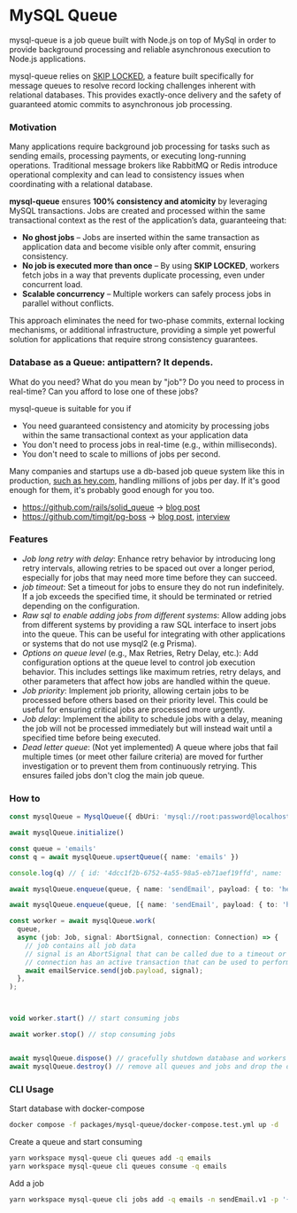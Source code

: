 # MySQL Queue

mysql-queue is a job queue built with Node.js on top of MySql in order to provide background processing and reliable
asynchronous execution to Node.js applications.

mysql-queue relies
on [SKIP LOCKED](https://dev.mysql.com/blog-archive/mysql-8-0-1-using-skip-locked-and-nowait-to-handle-hot-rows/), a
feature built specifically for message queues to resolve record locking challenges
inherent with relational databases. This provides exactly-once delivery and the safety of guaranteed atomic commits to
asynchronous job processing.

### Motivation

Many applications require background job processing for tasks such as sending emails, processing payments, or executing
long-running operations. Traditional message brokers like RabbitMQ or Redis introduce operational complexity and can
lead to consistency issues when coordinating with a relational database.

**mysql-queue** ensures **100% consistency and atomicity** by leveraging MySQL transactions. Jobs are created and
processed within the same transactional context as the rest of the application’s data, guaranteeing that:

- **No ghost jobs** – Jobs are inserted within the same transaction as application data and become visible only after
  commit, ensuring consistency.
- **No job is executed more than once** – By using **SKIP LOCKED**, workers fetch jobs in a way that prevents duplicate
  processing, even under concurrent load.
- **Scalable concurrency** – Multiple workers can safely process jobs in parallel without conflicts.

This approach eliminates the need for two-phase commits, external locking mechanisms, or additional infrastructure,
providing a simple yet powerful solution for applications that require strong consistency guarantees.

### Database as a Queue: antipattern? It depends.

What do you need? What do you mean by "job"? Do you need to process in real-time? Can you afford to lose one of these
jobs?

mysql-queue is suitable for you if

- You need guaranteed consistency and atomicity by processing jobs within the same transactional context as your
  application data
- You don't need to process jobs in real-time (e.g., within milliseconds).
- You don't need to scale to millions of jobs per second.

Many companies and startups use a db-based job queue system like this in
production, [such as hey.com](https://x.com/dhh/status/1735724818052604024), handling millions
of jobs per day. If it's good enough for them, it's probably good enough for you too.

- https://github.com/rails/solid_queue -> [blog post](https://dev.37signals.com/solid-queue-v1-0/)
- https://github.com/timgit/pg-boss -> [blog post](https://wasp.sh/blog/2022/06/15/jobs-feature-announcement), [interview](https://wasp.sh/blog/2024/09/03/OS-builders-interview-with-tim-jones-pgboss)

### Features

- _Job long retry with delay_: Enhance retry behavior by introducing long retry intervals, allowing retries to be spaced
  out over a longer period, especially for jobs that may need more time before they can succeed.
- _job timeout_: Set a timeout for jobs to ensure they do not run indefinitely. If a job exceeds the specified time, it
  should be terminated or retried depending on the configuration.
- _Raw sql to enable adding jobs from different systems_: Allow adding jobs from different systems by
  providing a raw SQL interface to insert jobs into the queue. This can be useful for integrating with other
  applications or systems that do not use mysql2 (e.g Prisma).
- _Options on queue level_ (e.g., Max Retries, Retry Delay, etc.): Add configuration options at the queue level to
  control job execution behavior. This includes settings like maximum retries, retry delays, and other parameters that
  affect how jobs are handled within the queue.
- _Job priority_: Implement job priority, allowing certain jobs to be processed before others based on their priority
  level. This could be useful for ensuring critical jobs are processed more urgently.
- _Job delay_: Implement the ability to schedule jobs with a delay, meaning the job will not be processed immediately
  but will instead wait until a specified time before being executed.
- _Dead letter queue_: (Not yet implemented) A queue where jobs that fail multiple times (or meet other failure
  criteria) are moved for further investigation or to prevent them from continuously retrying. This ensures failed jobs
  don't clog the main job queue.

### How to

```typescript
const mysqlQueue = MysqlQueue({ dbUri: 'mysql://root:password@localhost:3306/serenis' })

await mysqlQueue.initialize()

const queue = 'emails'
const q = await mysqlQueue.upsertQueue({ name: 'emails' })

console.log(q) // { id: '4dcc1f2b-6752-4a55-98a5-eb71aef19ffd', name: 'emails', backoffMultiplier: 2, maxRetries: 3, minDelayMs: 1000, maxDurationMs: 5000 }

await mysqlQueue.enqueue(queue, { name: 'sendEmail', payload: { to: 'hello@serenis.it' } })

await mysqlQueue.enqueue(queue, [{ name: 'sendEmail', payload: { to: 'hello@serenis.it' } }])

const worker = await mysqlQueue.work(
  queue,
  async (job: Job, signal: AbortSignal, connection: Connection) => {
    // job contains all job data
    // signal is an AbortSignal that can be called due to a timeout or a worker stop
    // connection has an active transaction that can be used to perform additional operations in the same transaction
    await emailService.send(job.payload, signal);
  },
);



void worker.start() // start consuming jobs

await worker.stop() // stop consuming jobs


await mysqlQueue.dispose() // gracefully shutdown database and workers
await mysqlQueue.destroy() // remove all queues and jobs and drop the database

```

### CLI Usage

Start database with docker-compose

```bash
docker compose -f packages/mysql-queue/docker-compose.test.yml up -d
```

Create a queue and start consuming

```bash
yarn workspace mysql-queue cli queues add -q emails
yarn workspace mysql-queue cli queues consume -q emails
```

Add a job

```bash
yarn workspace mysql-queue cli jobs add -q emails -n sendEmail.v1 -p '{"to": "info@serenis.it", "content": "Hello Serenis!"}'
```
